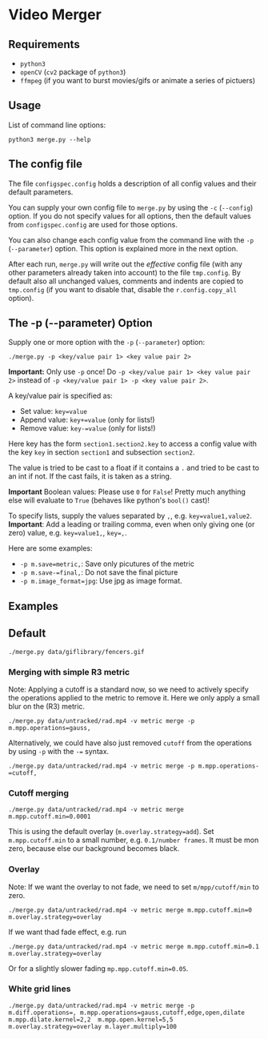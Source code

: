 # Video Merger

## Requirements

*   ``python3``
*   ``openCV`` (``cv2`` package of ``python3``)
*   ``ffmpeg`` (if you want to burst movies/gifs or animate a series 
    of pictuers)

## Usage

List of command line options:

    python3 merge.py --help
    
## The config file

The file ``configspec.config`` holds a description of all config values 
and their default parameters.

You can supply your own config file to ``merge.py`` by using the
``-c`` (``--config``) option. If you do not specify values for all options, then 
the default values from ``configspec.config`` are used for those options.

You can also change each config value from the command line with the
``-p`` (``--parameter``) option. This option is explained more in the next 
option.

After each run, ``merge.py`` will write out the _effective_ config 
file (with any other parameters already taken into account) to the 
file ``tmp.config``. By default also all unchanged values, comments and 
indents are copied to ``tmp.config`` (if you want to disable that, disable 
the ``r.config.copy_all`` option).

## The -p (--parameter) Option 

Supply one or more option with the ``-p`` (``--parameter``) option:

    ./merge.py -p <key/value pair 1> <key value pair 2>
    
**Important:** Only use ``-p`` once! Do ``-p <key/value pair 1> <key value pair 2>`` 
instead of ``-p <key/value pair 1> -p <key value pair 2>``. 

A key/value pair is specified as:

*   Set value: ``key=value`` 
*   Append value: ``key+=value`` (only for lists!)
*   Remove value: ``key-=value`` (only for lists!)

Here key has the form ``section1.section2.key`` to access a config value
with the key ``key`` in section ``section1`` and subsection ``section2``.

The value is tried to be cast to a float if it contains a ``.`` and 
tried to be cast to an int if not. If the cast fails, it is taken as a
string. 

**Important** Boolean values: Please use ``0`` for ``False``! Pretty much 
 anything else will evaluate to ``True`` (behaves like python's 
 ``bool()`` cast)!

To specify lists, supply the values separated by ``,``, e.g. 
``key=value1,value2``. 
**Important**: Add a leading or trailing comma, even when only giving one
(or zero) value, e.g. ``key=value1,``, ``key=,``.

Here are some examples:

*   ``-p m.save=metric,``: Save only picutures of the metric
*   ``-p m.save-=final,``: Do not save the final picture
*   ``-p m.image_format=jpg``: Use jpg as image format.

## Examples

## Default

    ./merge.py data/giflibrary/fencers.gif

### Merging with simple R3 metric

Note: Applying a cutoff is a standard now, so we need to actively specify
the operations applied to the metric to remove it. Here we only apply a
small blur on the (R3) metric.

    ./merge.py data/untracked/rad.mp4 -v metric merge -p m.mpp.operations=gauss,

Alternatively, we could have also just removed ``cutoff`` from the 
operations by using ``-p`` with the ``-=`` syntax.

    ./merge.py data/untracked/rad.mp4 -v metric merge -p m.mpp.operations-=cutoff,


### Cutoff merging

    ./merge.py data/untracked/rad.mp4 -v metric merge m.mpp.cutoff.min=0.0001
 
This is using the default overlay (``m.overlay.strategy=add``). 
Set ``m.mpp.cutoff.min`` to a small number, e.g. ``0.1/number frames``. 
It must be mon zero, because else our background becomes black. 

### Overlay

Note: If we want the overlay to not fade, we need to set ``m/mpp/cutoff/min`` to zero.

    ./merge.py data/untracked/rad.mp4 -v metric merge m.mpp.cutoff.min=0 m.overlay.strategy=overlay 
    
If we want thad fade effect, e.g. run 

    ./merge.py data/untracked/rad.mp4 -v metric merge m.mpp.cutoff.min=0.1 m.overlay.strategy=overlay 
    
Or for a slightly slower fading ``mp.mpp.cutoff.min=0.05``.

### White grid lines

    ./merge.py data/untracked/rad.mp4 -v metric merge -p m.diff.operations=, m.mpp.operations=gauss,cutoff,edge,open,dilate m.mpp.dilate.kernel=2,2  m.mpp.open.kernel=5,5 m.overlay.strategy=overlay m.layer.multiply=100

    

 